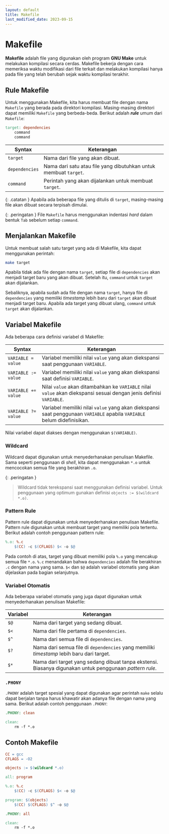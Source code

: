 ```yaml
---
layout: default
title: Makefile
last_modified_date: 2023-09-15
---
```

# Makefile

**Makefile** adalah file yang digunakan oleh program **GNU Make** untuk melakukan kompilasi secara cerdas. Makefile bekerja dengan cara memeriksa waktu modifikasi dari file terkait dan melakukan kompilasi hanya pada file yang telah berubah sejak waktu kompilasi terakhir.

## Rule Makefile

Untuk menggunakan Makefile, kita harus membuat file dengan nama `Makefile` yang berada pada direktori kompilasi. Masing-masing direktori dapat memiliki `Makefile` yang berbeda-beda. Berikut adalah ***rule*** umum dari `Makefile`:

```makefile
target: dependencies
    command
    command
```

| Syntax | Keterangan |
| --- | --- |
| `target` | Nama dari file yang akan dibuat. |
| `dependencies` | Nama dari satu atau file yang dibutuhkan untuk membuat `target`. |
| `command` | Perintah yang akan dijalankan untuk membuat `target`. |

{: .catatan }
Apabila ada beberapa file yang ditulis di `target`, masing-masing file akan dibuat secara terpisah dimulai.

{: .peringatan }
File `Makefile` harus menggunakan indentasi *hard* dalam bentuk `Tab` sebelum setiap `command`.

## Menjalankan Makefile

Untuk membuat salah satu target yang ada di Makefile, kita dapat menggunakan perintah:

```bash
make target
```

Apabila tidak ada file dengan nama `target`, setiap file di `dependencies` akan menjadi target baru yang akan dibuat. Setelah itu, `command` untuk `target` akan dijalankan.

Sebaliknya, apabila sudah ada file dengan nama `target`, hanya file di `dependencies` yang memiliki *timestamp* lebih baru dari `target` akan dibuat menjadi target baru. Apabila ada target yang dibuat ulang, `command` untuk `target` akan dijalankan.

## Variabel Makefile

Ada beberapa cara definisi variabel di Makefile:

| Syntax | Keterangan |
| --- | --- |
| `VARIABLE = value` | Variabel memiliki nilai `value` yang akan diekspansi saat penggunaan `VARIABLE`. |
| `VARIABLE := value` | Variabel memiliki nilai `value` yang akan diekspansi saat definisi `VARIABLE`. |
| `VARIABLE += value` | Nilai `value` akan ditambahkan ke `VARIABLE` nilai `value` akan diekspansi sesuai dengan jenis definisi `VARIABLE`. |
| `VARIABLE ?= value` | Variabel memiliki nilai `value` yang akan diekspansi saat penggunaan `VARIABLE` apabila `VARIABLE` belum didefinisikan. |

Nilai variabel dapat diakses dengan menggunakan `$(VARIABLE)`.

### Wildcard

Wildcard dapat digunakan untuk menyederhanakan penulisan Makefile. Sama seperti penggunaan di *shell*, kita dapat menggunakan `*.o` untuk mencocokan semua file yang berakhiran `.o`.

{: .peringatan }
> Wildcard tidak terekspansi saat menggunakan definisi variabel. Untuk penggunaan yang optimum gunakan definisi `objects := $(wildcard *.o)`.

### Pattern Rule

Pattern rule dapat digunakan untuk menyederhanakan penulisan Makefile. Pattern rule digunakan untuk membuat target yang memiliki pola tertentu. Berikut adalah contoh penggunaan pattern rule:

```makefile
%.o: %.c
    $(CC) -c $(CFLAGS) $< -o $@
```

Pada contoh di atas, target yang dibuat memiliki pola `%.o` yang mencakup semua file `*.o`. `%.c` menandakan bahwa `dependencies` adalah file berakhiran `.c` dengan nama yang sama. `$<` dan `$@` adalah variabel otomatis yang akan dijelaskan pada bagian selanjutnya.

### Variabel Otomatis

Ada beberapa variabel otomatis yang juga dapat digunakan untuk menyederhanakan penulisan Makefile:

| Variabel | Keterangan |
| --- | --- |
| `$@` | Nama dari target yang sedang dibuat. |
| `$<` | Nama dari file pertama di `dependencies`. |
| `$^` | Nama dari semua file di `dependencies`. |
| `$?` | Nama dari semua file di `dependencies` yang memiliki *timestamp* lebih baru dari target. |
| `$*` | Nama dari target yang sedang dibuat tanpa ekstensi. Biasanya digunakan untuk penggunaan *pattern rule*. |

### `.PHONY`

`.PHONY` adalah target spesial yang dapat digunakan agar perintah `make` selalu dapat berjalan tanpa harus khawatir akan adanya file dengan nama yang sama. Berikut adalah contoh penggunaan `.PHONY`:

```makefile
.PHONY: clean

clean:
    rm -f *.o
```

## Contoh Makefile

```makefile
CC = gcc
CFLAGS = -O2

objects := $(wildcard *.o)

all: program

%.o: %.c
    $(CC) -c $(CFLAGS) $< -o $@

program: $(objects)
    $(CC) $(CFLAGS) $^ -o $@

.PHONY: all

clean:
    rm -f *.o
```
